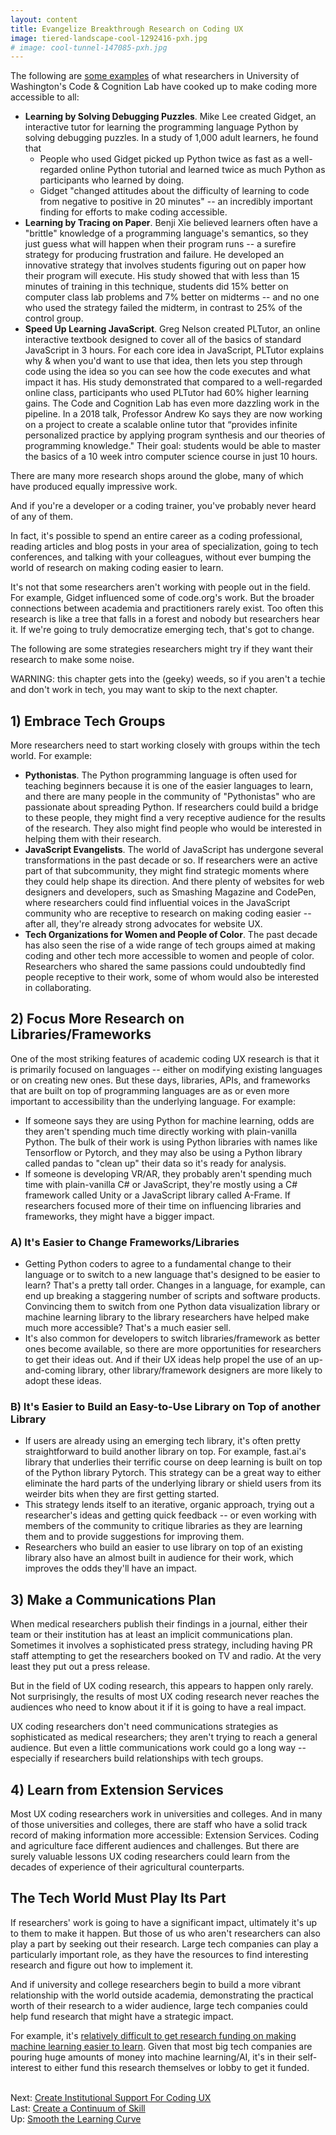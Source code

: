 ```yaml
---
layout: content
title: Evangelize Breakthrough Research on Coding UX
image: tiered-landscape-cool-1292416-pxh.jpg
# image: cool-tunnel-147085-pxh.jpg
---
```

The following are [some examples](https://www.youtube.com/watch?v=mkzHIhKaUX4) of what researchers in University of Washington's Code & Cognition Lab have cooked up to make coding more accessible to all: 

- __Learning by Solving Debugging Puzzles__. Mike Lee created Gidget, an interactive tutor for learning the programming language Python by solving debugging puzzles. In a study of 1,000 adult learners, he found that
  -  People who used Gidget picked up Python twice as fast as a well-regarded online Python tutorial and learned twice as much Python as participants who learned by doing.
  - Gidget "changed attitudes about the difficulty of learning to code from negative to positive in 20 minutes" -- an incredibly important finding for efforts to make coding accessible.
- __Learning by Tracing on Paper__. Benji Xie believed learners often have a "brittle" knowledge of a programming language's semantics, so they just guess what will happen when their program runs -- a surefire strategy for producing frustration and failure.  He developed an innovative strategy that involves students figuring out on paper how their program will execute.  His study showed that with less than 15 minutes of training in this technique, students did 15% better on computer class lab problems and 7% better on midterms -- and no one who used the strategy failed the midterm, in contrast to 25% of the control group. 
- __Speed Up Learning JavaScript__. Greg Nelson created PLTutor, an online interactive textbook designed to cover all of the basics of standard JavaScript in 3 hours. For each core idea in JavaScript, PLTutor explains why & when you'd want to use that idea, then lets you step through code using the idea so you can see how the code executes and what impact it has. His study demonstrated that compared to a well-regarded online class, participants who used PLTutor had 60% higher learning gains.
The Code and Cognition Lab has even more dazzling work in the pipeline. In a 2018 talk, Professor Andrew Ko says they are now working on a project to create a scalable online tutor that “provides infinite personalized practice by applying program synthesis and our theories of programming knowledge." Their goal: students would be able to master the basics of a 10 week intro computer science course in just 10 hours.

There are many more research shops around the globe, many of which have produced equally impressive work.

And if you're a developer or a coding trainer, you've probably never heard of any of them.

In fact, it's possible to spend an entire career as a coding professional, reading articles and blog posts in your area of specialization, going to tech conferences, and talking with your colleagues, without ever bumping the world of research on making coding easier to learn.  

It's not that some researchers aren't working with people out in the field. For example, Gidget influenced some of code.org's work. But the broader connections between academia and practitioners rarely exist. Too often this research is like a tree that falls in a forest and nobody but researchers hear it. If we're going to truly democratize emerging tech, that's got to change. 

The following are some strategies researchers might try if they want their research to make some noise.

WARNING:  this chapter gets into the (geeky) weeds, so if you aren't a techie and don't work in tech, you may want to skip to the next chapter.

## 1) Embrace Tech Groups

More researchers need to start working closely with groups within the tech world. For example: 
- __Pythonistas__.  The Python programming language is often used for teaching beginners because it is one of the easier languages to learn, and there are many people in the community of "Pythonistas" who are passionate about spreading Python. If researchers could build a bridge to these people, they might find a very receptive audience for the results of the research. They also might find people who would be interested in helping them with their research.  
- __JavaScript Evangelists__.  The world of JavaScript has undergone several transformations in the past decade or so. If researchers were an active part of that subcommunity, they might find strategic moments where they could help shape its direction. And there plenty of websites for web designers and developers, such as Smashing Magazine and CodePen, where researchers could find influential voices in the JavaScript community who are receptive to research on making coding easier -- after all, they're already strong advocates for website UX. 
- __Tech Organizations for Women and People of Color__.  The past decade has also seen the rise of a wide range of tech groups aimed at making coding and other tech more accessible to women and people of color. Researchers who shared the same passions could undoubtedly find people receptive to their work, some of whom would also be interested in collaborating.

## 2) Focus More Research on Libraries/Frameworks

One of the most striking features of academic coding UX research is that it is primarily focused on languages -- either on modifying existing languages or on creating new ones. But these days, libraries, APIs, and frameworks that are built on top of programming languages are as or even more important to accessibility than the underlying language. For example:

- If someone says they are using Python for machine learning, odds are they aren't spending much time directly working with plain-vanilla Python.  The bulk of their work is using Python libraries with names like Tensorflow or Pytorch, and they may also be using a Python library called pandas to "clean up" their data so it's ready for analysis.
- If someone is developing VR/AR, they probably aren't spending much time with plain-vanilla C# or JavaScript, they're mostly using a C# framework called Unity or a JavaScript library called A-Frame.
If researchers focused more of their time on influencing libraries and frameworks, they might have a bigger impact.

### A) It's Easier to Change Frameworks/Libraries

- Getting Python coders to agree to a fundamental change to their language or to switch to a new language that's designed to be easier to learn? That's a pretty tall order. Changes in a language, for example, can end up breaking a staggering number of scripts and software products. Convincing them to switch from one Python data visualization library or machine learning library to the library researchers have helped make much more accessible? That's a much easier sell. 
- It's also common for developers to switch libraries/framework as better ones become available, so there are more opportunities for researchers to get their ideas out. And if their UX ideas help propel the use of an up-and-coming library, other library/framework designers are more likely to adopt these ideas.

### B) It's Easier to Build an Easy-to-Use Library on Top of another Library 

- If users are already using an emerging tech library, it's often pretty straightforward to build another library on top. For example, fast.ai's library that underlies their terrific course on deep learning is built on top of the Python library Pytorch.  This strategy can be a great way to either eliminate the hard parts of the underlying library or shield users from its weirder bits when they are first getting started. 
- This strategy lends itself to an iterative, organic approach, trying out a researcher's ideas and getting quick feedback -- or even working with members of the community to critique libraries as they are learning them and to provide suggestions for improving them. 
- Researchers who build an easier to use library on top of an existing library also have an almost built in audience for their work, which improves the odds they'll have an impact.

## 3) Make a Communications Plan

When medical researchers publish their findings in a journal, either their team or their institution has at least an implicit communications plan. Sometimes it involves a sophisticated press strategy, including having PR staff attempting to get the researchers booked on TV and radio. At the very least they put out a press release.  

But in the field of UX coding research, this appears to happen only rarely. Not surprisingly, the results of most UX coding research never reaches the audiences who need to know about it if it is going to have a real impact.

UX coding researchers don't need communications strategies as sophisticated as medical researchers; they aren't trying to reach a general audience. But even a little communications work could go a long way -- especially if researchers build relationships with tech groups.

## 4) Learn from Extension Services

Most UX coding researchers work in universities and colleges. And in many of those universities and colleges, there are staff who have a solid track record of making information more accessible: Extension Services. Coding and agriculture face different audiences and challenges. But there are surely valuable lessons UX coding researchers could learn from the decades of experience of their agricultural counterparts. 

## The Tech World Must Play Its Part

If researchers' work is going to have a significant impact, ultimately it's up to them to make it happen. But those of us who aren't researchers can also play a part by seeking out their research. Large tech companies can play a particularly important role, as they have the resources to find interesting research and figure out how to implement it. 

And if university and college researchers begin to build a more vibrant relationship with the world outside academia, demonstrating the practical worth of their research to a wider audience, large tech companies could help fund research that might have a strategic impact. 

For example, it's [relatively difficult to get research funding on making machine learning easier to learn](https://medium.com/bits-and-behavior/we-need-to-learn-how-to-teach-machine-learning-acc78bac3ff8). Given that most big tech companies are pouring huge amounts of money into machine learning/AI, it's in their self-interest to either fund this research themselves or lobby to get it funded.

 
<br/> Next: [Create Institutional Support For Coding UX](40-institutional-support)
<br/> Last: [Create a Continuum of Skill](20-continuum-skill.html)
<br/>Up: [Smooth the Learning Curve](00-index.html)
